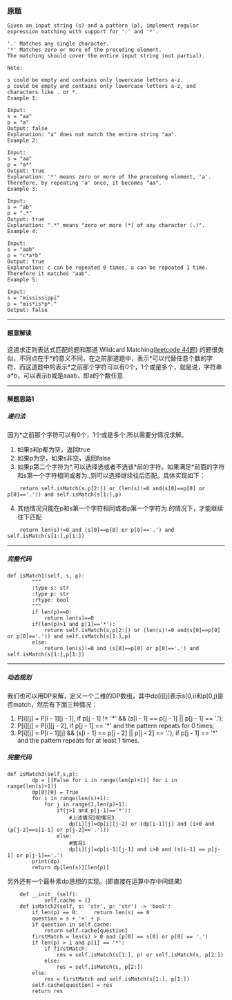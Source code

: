 ### 原题
```
Given an input string (s) and a pattern (p), implement regular expression matching with support for '.' and '*'.

'.' Matches any single character.
'*' Matches zero or more of the preceding element.
The matching should cover the entire input string (not partial).

Note:

s could be empty and contains only lowercase letters a-z.
p could be empty and contains only lowercase letters a-z, and characters like . or *.
Example 1:

Input:
s = "aa"
p = "a"
Output: false
Explanation: "a" does not match the entire string "aa".
Example 2:

Input:
s = "aa"
p = "a*"
Output: true
Explanation: '*' means zero or more of the precedeng element, 'a'. Therefore, by repeating 'a' once, it becomes "aa".
Example 3:

Input:
s = "ab"
p = ".*"
Output: true
Explanation: ".*" means "zero or more (*) of any character (.)".
Example 4:

Input:
s = "aab"
p = "c*a*b"
Output: true
Explanation: c can be repeated 0 times, a can be repeated 1 time. Therefore it matches "aab".
Example 5:

Input:
s = "mississippi"
p = "mis*is*p*."
Output: false
```
****
#### 题意解读
这道求正则表达式匹配的题和那道 Wildcard Matching([leetcode 44题](./44.py)) 的题很类似，不同点在于\*的意义不同，在之前那道题中，表示\*可以代替任意个数的字符，而这道题中的表示\*之前那个字符可以有0个，1个或是多个，就是说，字符串a*b，可以表示b或是aaab，即a的个数任意.

****
#### 解题思路1

##### 递归法
因为\*之前那个字符可以有0个，1个或是多个.所以需要分情况求解。
1. 如果s和p都为空，返回true
2. 如果p为空，如果s非空，返回false
3. 如果p第二个字符为\*,可以选择选或者不选该\*前的字符。如果满足\*前面的字符和s第一个字符相同或者为\.,则可以选择继续往后匹配。具体实现如下：
```
    return self.isMatch(s,p[2:]) or (len(s)!=0 and(s[0]==p[0] or p[0]=='.')) and self.isMatch(s[1:],p)
```
4. 其他情况只能在p和s第一个字符相同或者p第一个字符为.的情况下，才能继续往下匹配
```
    return len(s)!=0 and (s[0]==p[0] or p[0]=='.') and self.isMatch(s[1:],p[1:])
```
****
##### 完整代码
```
def isMatch1(self, s, p):
        """
        :type s: str
        :type p: str
        :rtype: bool
        """
        if len(p)==0: 
            return len(s)==0
        if(len(p)>1 and p[1]=='*'):
            return self.isMatch(s,p[2:]) or (len(s)!=0 and(s[0]==p[0] or p[0]=='.')) and self.isMatch(s[1:],p)
        else:
            return len(s)!=0 and (s[0]==p[0] or p[0]=='.') and self.isMatch(s[1:],p[1:])
```
****
##### 动态规划
我们也可以用DP来解，定义一个二维的DP数组，其中dp[i][j]表示s[0,i)和p[0,j)是否match，然后有下面三种情况：
1.  P[i][j] = P[i - 1][j - 1], if p[j - 1] != '*' && (s[i - 1] == p[j - 1] || p[j - 1] == '.');
2.  P[i][j] = P[i][j - 2], if p[j - 1] == '*' and the pattern repeats for 0 times;
3.   P[i][j] = P[i - 1][j] && (s[i - 1] == p[j - 2] || p[j - 2] == '.'), if p[j - 1] == '*' and the pattern repeats for at least 1 times.

##### 完整代码
```
def isMatch3(self,s,p):
        dp = [[False for i in range(len(p)+1)] for i in range(len(s)+1)]
        dp[0][0] = True
        for i in range(len(s)+1):
            for j in range(1,len(p)+1):
                if(j>1 and p[j-1]=='*'):
                    #上述情况2和情况3    
                    dp[i][j]=dp[i][j-2] or (dp[i-1][j] and (i>0 and (p[j-2]==s[i-1] or p[j-2]=='.')))
                else: 
                    #情况1
                    dp[i][j]=dp[i-1][j-1] and i>0 and (s[i-1] == p[j-1] or p[j-1]=='.')
        print(dp)
        return dp[len(s)][len(p)]
```
另外还有一个最朴素dp思想的实现。(即直接在运算中存中间结果)
```
    def __init__(self):
            self.cache = {}
    def isMatch2(self, s: 'str', p: 'str') -> 'bool':
        if len(p) == 0:     return len(s) == 0
        question = s + '+' + p
        if question in self.cache:
            return self.cache[question]
        firstMatch = len(s) > 0 and (p[0] == s[0] or p[0] == '.')
        if len(p) > 1 and p[1] == '*':
            if firstMatch:
                res = self.isMatch(s[1:], p) or self.isMatch(s, p[2:])
            else:
                res = self.isMatch(s, p[2:])
        else:
            res = firstMatch and self.isMatch(s[1:], p[1:])
        self.cache[question] = res
        return res
```
